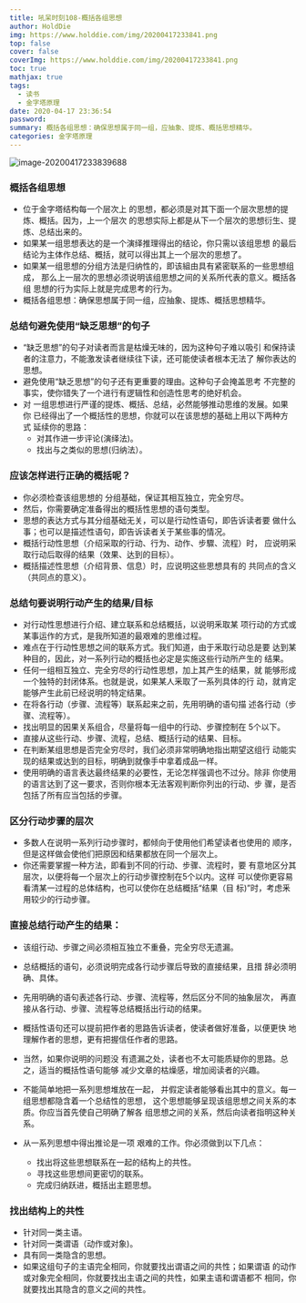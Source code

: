 ```yaml
---
title: 吼呆时刻108-概括各组思想
author: HoldDie
img: https://www.holddie.com/img/20200417233841.png
top: false
cover: false
coverImg: https://www.holddie.com/img/20200417233841.png
toc: true
mathjax: true
tags:
  - 读书
  - 金字塔原理
date: 2020-04-17 23:36:54
password:
summary: 概括各组思想：确保思想属于同一组，应抽象、提炼、概括思想精华。
categories: 金字塔原理
---
```


![image-20200417233839688](https://www.holddie.com/img/20200417233841.png)

### 概括各组思想

- 位于金字塔结构每一个层次上 的思想，都必须是对其下面一个层次思想的提炼、概括。因为，上一个层次 的思想实际上都是从下一个层次的思想衍生、提炼、总结出来的。
- 如果某一组思想表达的是一个演绎推理得出的结论，你只需以该组思想 的最后结论为主体作总结、概括，就可以得出其上一个层次的思想了。
- 如果某一组思想的分组方法是归纳性的，即该組由具有紧密联系的一些思想组成， 那么上一层次的思想必须说明该组思想之间的关系所代表的意义。概括各组 思想的行为实际上就是完成思考的行为。
- 概括各组思想：确保思想属于同一组，应抽象、提炼、概括思想精华。

### 总结句避免使用“缺乏思想”的句子

- “缺乏思想”的句子对读者而言是枯燥无味的，因为这种句子难以吸引 和保持读者的注意力，不能激发读者继续往下读，还可能使读者根本无法了 解你表达的思想。
- 避免使用“缺乏思想”的句子还有更重要的理由。这种句子会掩盖思考 不完整的事实，使你错失了一个进行有逻辑性和创造性思考的绝好机会。
- 对 一组思想进行严谨的提炼、概括、总结，必然能够推动思维的发展。如果你 已经得出了一个概括性的思想，你就可以在该思想的基础上用以下两种方式 延续你的思路：
  - 对其作进一步评论(演绎法)。
  - 找出与之类似的思想(归纳法）。

### 应该怎样进行正确的概括呢？

- 你必须检查该组思想的 分组基础，保证其相互独立，完全穷尽。
- 然后，你需要确定准备得出的概括性思想的语句类型。
- 思想的表达方式与其分组基础无关，可以是行动性语句，即告诉读者要 做什么事；也可以是描述性语句，即告诉读者关于某些事的情况。
- 概括行动性思想（介绍采取的行动、行为、动作、步驟、流程）时， 应说明采取行动后取得的结果（效果、达到的目标）。
- 概括描述性思想（介绍背景、信息）时，应说明这些思想具有的 共同点的含义（共同点的意义）。

### 总结句要说明行动产生的结果/目标

- 对行动性思想进行介绍、建立联系和总结概括，以说明釆取某 项行动的方式或某事运作的方式，是我所知道的最艰难的思维过程。
- 难点在于行动性思想之间的联系方式。我们知道，由于釆取行动总是要 达到某种目的，因此，对一系列行动的概括也必定是实施这些行动所产生的 结果。
- 任何一组相互独立、完全穷尽的行动性思想，加上其产生的结果，就 能够形成一个独特的封闭体系。也就是说，如果某人釆取了一系列具体的行 动，就肯定能够产生此前已经说明的特定结果。
- 在将各行动（步骤、流程等）联系起来之前，先用明确的语句描 述各行动（步骤、流程等）。
- 找出明显的因果关系组合，尽量将每一组中的行动、步骤控制在 5个以下。
- 直接从这些行动、步骤、流程，总结、概括行动的结果、目标。
- 在判断某组思想是否完全穷尽时，我们必须非常明确地指出期望这组行 动能实现的结果或达到的目标，明确到就像手中拿着成品一样。
- 使用明确的语言表达最终结果的必要性，无论怎样强调也不过分。除非 你使用的语言达到了这一要求，否则你根本无法客观判断你列出的行动、步 骤，是否包括了所有应当包括的步骤。

### 区分行动步骤的层次

- 多数人在说明一系列行动步骤时，都倾向于使用他们希望读者也使用的 顺序，但是这样做会使他们把原因和结果都放在同一个层次上。
- 你还需要掌握一种方法，即看到不同的行动、步骤、流程时，要 有意地区分其层次，以便将每一个层次上的行动步骤控制在5个以内。这样 可以使你更容易看清某一过程的总体结构，也可以使你在总结概括“结果（目 标)”时，考虑釆用较少的行动步骤。

### 直接总结行动产生的结果：

- 该组行动、步骤之间必须相互独立不重叠，完全穷尽无遗漏。
- 总结概括的语句，必须说明完成各行动步骤后导致的直接结果，且措 辞必须明确、具体。
- 先用明确的语句表述各行动、步骤、流程等，然后区分不同的抽象层次， 再直接从各行动、步骤、流程等总结概括出行动的结果。

- 概括性语句还可以提前把作者的思路告诉读者，使读者做好准备，以便更快 地理解作者的思想，更有把握信任作者的思路。
- 当然，如果你说明的问题没 有遗漏之处，读者也不太可能质疑你的思路。总之，适当的概括性语句能够 减少文章的枯燥感，增加阅读者的兴趣。
- 不能简单地把一系列思想堆放在一起， 并假定读者能够看出其中的意义。每一组思想都隐含着一个总结性的思想， 这个思想能够呈现该组思想之间关系的本质。你应当首先使自己明确了解各 组思想之间的关系，然后向读者指明这种关系。
- 从一系列思想中得出推论是一项 艰难的工作。你必须做到以下几点：

  - 找出将这些思想联系在一起的结构上的共性。
  - 寻找这些思想间更密切的联系。
  - 完成归纳跃进，概括出主题思想。

### 找出结构上的共性

- 针对同一类主语。
- 针对同一类谓语（动作或对象)。
- 具有同一类隐含的思想。
- 如果这组句子的主语完全相同，你就要找出谓语之间的共性；如果谓语 的动作或对象完全相同，你就要找出主语之间的共性，如果主语和谓语都不 相同，你就要找出其隐含的意义之间的共性。